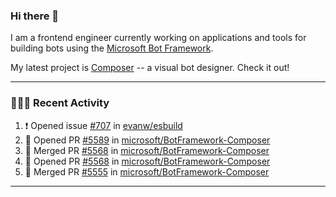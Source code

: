 ### Hi there 👋

I am a frontend engineer currently working on applications and tools for building bots using the [Microsoft Bot Framework](https://dev.botframework.com/).

My latest project is [Composer](https://github.com/microsoft/BotFramework-Composer) -- a visual bot designer. Check it out!

---

### 👨🏻‍💻 Recent Activity

<!--START_SECTION:activity-->
1. ❗️ Opened issue [#707](https://github.com/evanw/esbuild/issues/707) in [evanw/esbuild](https://github.com/evanw/esbuild)
2. 💪 Opened PR [#5589](https://github.com/microsoft/BotFramework-Composer/pull/5589) in [microsoft/BotFramework-Composer](https://github.com/microsoft/BotFramework-Composer)
3. 🎉 Merged PR [#5568](https://github.com/microsoft/BotFramework-Composer/pull/5568) in [microsoft/BotFramework-Composer](https://github.com/microsoft/BotFramework-Composer)
4. 💪 Opened PR [#5568](https://github.com/microsoft/BotFramework-Composer/pull/5568) in [microsoft/BotFramework-Composer](https://github.com/microsoft/BotFramework-Composer)
5. 🎉 Merged PR [#5555](https://github.com/microsoft/BotFramework-Composer/pull/5555) in [microsoft/BotFramework-Composer](https://github.com/microsoft/BotFramework-Composer)
<!--END_SECTION:activity-->

---

<!--
**a-b-r-o-w-n/a-b-r-o-w-n** is a ✨ _special_ ✨ repository because its `README.md` (this file) appears on your GitHub profile.

Here are some ideas to get you started:

- 🔭 I’m currently working on ...
- 🌱 I’m currently learning ...
- 👯 I’m looking to collaborate on ...
- 🤔 I’m looking for help with ...
- 💬 Ask me about ...
- 📫 How to reach me: ...
- 😄 Pronouns: ...
- ⚡ Fun fact: ...
-->
